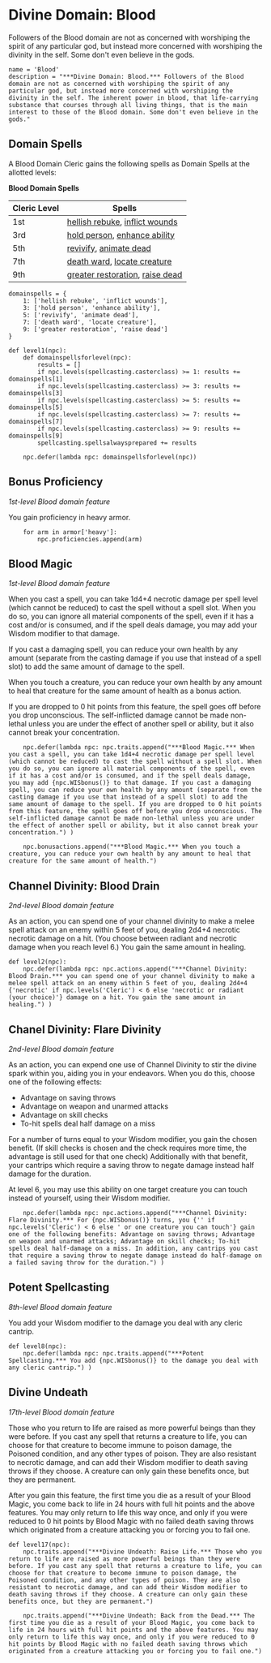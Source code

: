 # Divine Domain: Blood
Followers of the Blood domain are not as concerned with worshiping the spirit of any particular god, but instead more concerned with worshiping the divinity in the self. Some don't even believe in the gods. 

```
name = 'Blood'
description = "***Divine Domain: Blood.*** Followers of the Blood domain are not as concerned with worshiping the spirit of any particular god, but instead more concerned with worshiping the divinity in the self. The inherent power in blood, that life-carrying substance that courses through all living things, that is the main interest to those of the Blood domain. Some don't even believe in the gods."
```

## Domain Spells
A Blood Domain Cleric gains the following spells as Domain Spells at the allotted levels:

**Blood Domain Spells**

Cleric Level | Spells
------------ | ------
1st	 | [hellish rebuke](../../Magic/Spells/hellish-rebuke.md), [inflict wounds](../../Magic/Spells/inflict-wounds.md)
3rd	 | [hold person](../../Magic/Spells/hold-person.md), [enhance ability](../../Magic/Spells/enhance-ability.md)
5th	 | [revivify](../../Magic/Spells/revivify.md), [animate dead](../../Magic/Spells/animal-friendship.md)
7th	 | [death ward](../../Magic/Spells/death-ward.md), [locate creature](../../Magic/Spells/locate-creature.md)
9th	 | [greater restoration](../../Magic/Spells/greater-restoration.md), [raise dead](../../Magic/Spells/raise-dead.md)

```
domainspells = {
    1: ['hellish rebuke', 'inflict wounds'],
    3: ['hold person', 'enhance ability'],
    5: ['revivify', 'animate dead'],
    7: ['death ward', 'locate creature'],
    9: ['greater restoration', 'raise dead']
}

def level1(npc):
    def domainspellsforlevel(npc):
        results = []
        if npc.levels(spellcasting.casterclass) >= 1: results += domainspells[1]
        if npc.levels(spellcasting.casterclass) >= 3: results += domainspells[3]
        if npc.levels(spellcasting.casterclass) >= 5: results += domainspells[5]
        if npc.levels(spellcasting.casterclass) >= 7: results += domainspells[7]
        if npc.levels(spellcasting.casterclass) >= 9: results += domainspells[9]
        spellcasting.spellsalwaysprepared += results

    npc.defer(lambda npc: domainspellsforlevel(npc))
```


## Bonus Proficiency
*1st-level Blood domain feature*

You gain proficiency in heavy armor.

```
    for arm in armor['heavy']:
        npc.proficiencies.append(arm)
```

## Blood Magic
*1st-level Blood domain feature*

When you cast a spell, you can take 1d4+4 necrotic damage per spell level (which cannot be reduced) to cast the spell without a spell slot. When you do so, you can ignore all material components of the spell, even if it has a cost and/or is consumed, and if the spell deals damage, you may add your Wisdom modifier to that damage. 

If you cast a damaging spell, you can reduce your own health by any amount (separate from the casting damage if you use that instead of a spell slot) to add the same amount of damage to the spell. 

When you touch a creature, you can reduce your own health by any amount to heal that creature for the same amount of health as a bonus action.

If you are dropped to 0 hit points from this feature, the spell goes off before you drop unconscious. The self-inflicted damage cannot be made non-lethal unless you are under the effect of another spell or ability, but it also cannot break your concentration.

```
    npc.defer(lambda npc: npc.traits.append("***Blood Magic.*** When you cast a spell, you can take 1d4+4 necrotic damage per spell level (which cannot be reduced) to cast the spell without a spell slot. When you do so, you can ignore all material components of the spell, even if it has a cost and/or is consumed, and if the spell deals damage, you may add {npc.WISbonus()} to that damage. If you cast a damaging spell, you can reduce your own health by any amount (separate from the casting damage if you use that instead of a spell slot) to add the same amount of damage to the spell. If you are dropped to 0 hit points from this feature, the spell goes off before you drop unconscious. The self-inflicted damage cannot be made non-lethal unless you are under the effect of another spell or ability, but it also cannot break your concentration.") )

    npc.bonusactions.append("***Blood Magic.*** When you touch a creature, you can reduce your own health by any amount to heal that creature for the same amount of health.")
```

## Channel Divinity: Blood Drain
*2nd-level Blood domain feature*

As an action, you can spend one of your channel divinity to make a melee spell attack on an enemy within 5 feet of you, dealing 2d4+4 necrotic necrotic damage on a hit. (You choose between radiant and necrotic damage when you reach level 6.) You gain the same amount in healing.

```
def level2(npc):
    npc.defer(lambda npc: npc.actions.append("***Channel Divinity: Blood Drain.*** you can spend one of your channel divinity to make a melee spell attack on an enemy within 5 feet of you, dealing 2d4+4 {'necrotic' if npc.levels('Cleric') < 6 else 'necrotic or radiant (your choice)'} damage on a hit. You gain the same amount in healing.") )
```

## Chanel Divinity: Flare Divinity
*2nd-level Blood domain feature*

As an action, you can expend one use of Channel Divinity to stir the divine spark within you, aiding you in your endeavors. When you do this, choose one of the following effects:

* Advantage on saving throws
* Advantage on weapon and unarmed attacks
* Advantage on skill checks
* To-hit spells deal half damage on a miss

For a number of turns equal to your Wisdom modifier, you gain the chosen benefit. (If skill checks is chosen and the check requires more time, the advantage is still used for that one check) Additionally with that benefit, your cantrips which require a saving throw to negate damage instead half damage for the duration.

At level 6, you may use this ability on one target creature you can touch instead of yourself, using their Wisdom modifier.

```
    npc.defer(lambda npc: npc.actions.append("***Channel Divinity: Flare Divinity.*** For {npc.WISbonus()} turns, you {'' if npc.levels('Cleric') < 6 else ' or one creature you can touch'} gain one of the following benefits: Advantage on saving throws; Advantage on weapon and unarmed attacks; Advantage on skill checks; To-hit spells deal half-damage on a miss. In addition, any cantrips you cast that require a saving throw to negate damage instead do half-damage on a failed saving throw for the duration.") )
```

## Potent Spellcasting
*8th-level Blood domain feature*

You add your Wisdom modifier to the damage you deal with any cleric cantrip.

```
def level8(npc):
    npc.defer(lambda npc: npc.traits.append("***Potent Spellcasting.*** You add {npc.WISbonus()} to the damage you deal with any cleric cantrip.") )
```

## Divine Undeath
*17th-level Blood domain feature*

Those who you return to life are raised as more powerful beings than they were before. If you cast any spell that returns a creature to life, you can choose for that creature to become immune to poison damage, the Poisoned condition, and any other types of poison. They are also resistant to necrotic damage, and can add their Wisdom modifier to death saving throws if they choose. A creature can only gain these benefits once, but they are permanent. 

After you gain this feature, the first time you die as a result of your Blood Magic, you come back to life in 24 hours with full hit points and the above features. You may only return to life this way once, and only if you were reduced to 0 hit points by Blood Magic with no failed death saving throws which originated from a creature attacking you or forcing you to fail one.

```
def level17(npc):
    npc.traits.append("***Divine Undeath: Raise Life.*** Those who you return to life are raised as more powerful beings than they were before. If you cast any spell that returns a creature to life, you can choose for that creature to become immune to poison damage, the Poisoned condition, and any other types of poison. They are also resistant to necrotic damage, and can add their Wisdom modifier to death saving throws if they choose. A creature can only gain these benefits once, but they are permanent.")

    npc.traits.append("***Divine Undeath: Back from the Dead.*** The first time you die as a result of your Blood Magic, you come back to life in 24 hours with full hit points and the above features. You may only return to life this way once, and only if you were reduced to 0 hit points by Blood Magic with no failed death saving throws which originated from a creature attacking you or forcing you to fail one.")
```